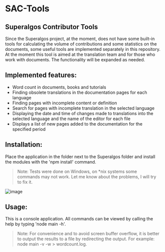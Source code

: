 # SAC-Tools
## Superalgos Contributor Tools

  Since the Superalgos project, at the moment, does not have some built-in tools for calculating the volume of contributions and some statistics on the documents, some useful tools are implemented separately in this repository. At the moment this tool is aimed at the translation team and for those who work with documents. The functionality will be expanded as needed. 

Implemented features:
----------------------
- Word count in documents, books and tutorials
- Finding obsolete translations in the documentation pages for each language
- Finding pages with incomplete content or definition
- Search for pages with incomplete translation in the selected language
- Displaying the date and time of changes made to translations into the selected language and the name of the editor for each file
- Displays a list of new pages added to the documentation for the specified period

Installation:
-----------------
Place the application in the folder next to the Superalgos folder and install the modules with the 'npm install' command.

>Note:
>Tests were done on Windows, on \*nix systems some commands may not work. Let me know about the problems, I will try to fix it.

![image](https://user-images.githubusercontent.com/2537958/150162294-2917e7b1-40dd-444a-ac84-a80a1fd829a9.png)

Usage:
----------
This is a console application. All commands can be viewed by calling the help by typing 'node main -h'.

>Note:
>For convenience and to avoid screen buffer overflow, it is better to output the results to a file by redirecting the output. For example: node main -v -w > wordcount.log.
